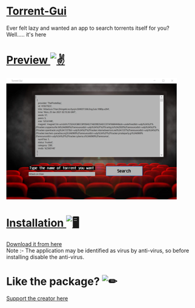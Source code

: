 <a href = "https://theramann.github.io/torrent-gui">

# Torrent-Gui

</a>
Ever felt lazy and wanted an app to search torrents itself for you? <br>
Well..... it's here

<a href = "https://theramann.github.io/torrent-gui">

# Preview <img src="https://cdn.discordapp.com/emojis/701533218951790643.gif?v=1" alt = "✌" width="35 px">

</a>
<a href = "https://theramann.github.io/torrent-gui"> <img src = "https://github.com/TheRamann/torrent-gui/blob/main/Md%20Files/Preview.png?raw=true" width = "450"> </a> <br>

<a href = "https://github.com/TheRamann/torrent-gui/releases/tag/torrent-gui%401.0">

# Installation <img src="https://cdn.discordapp.com/emojis/316264057659326464.png?v=1" alt = "🖥" width="35px">

Download it from here
</a>
<br>
Note :- The application may be identified as virus by anti-virus, so before installing disable the anti-virus.

# Like the package? <img src="https://cdn.discordapp.com/emojis/599598716521021441.gif?v=1" alt = "✏" width="35px">
<a href = "https://www.buymeacoffee.com/TheRamann">
Support the creator here
</a>
